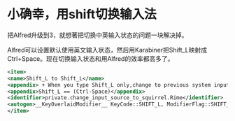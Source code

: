# 小确幸，用shift切换输入法


把Alfred升级到3，就想著把切换中英输入状态的问题一块解决掉。

Alfred可以设置默认使用英文输入状态，然后用Karabiner把Shift_L映射成Ctrl+Space。现在切换输入状态和用Alfred的效率都高多了。

```xml
<item>
<name>Shift_L to Shift_L</name>
<appendix> + When you type Shift_L only,change to previous system input method</appendix>
<appendix>Shift_L == (Ctrl-Space)</appendix>
<identifier>private.change_input_source_to_squirrel.Rime</identifier>
<autogen>__KeyOverlaidModifier__ KeyCode::SHIFT_L, ModifierFlag::SHIFT_L | ModifierFlag::NONE, KeyCode::SHIFT_L, KeyCode::SPACE,ModifierFlag::CONTROL_L</autogen>
</item>
```


